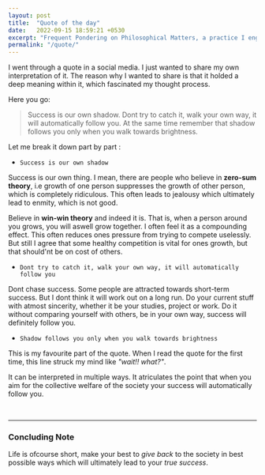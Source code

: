 ```yaml
---
layout: post
title:  "Quote of the day"
date:   2022-09-15 18:59:21 +0530
excerpt: "Frequent Pondering on Philosophical Matters, a practice I engage in regularly, yet seldom make note of the insights."
permalink: "/quote/"
---
```


I went through a quote in a social media. I just wanted to share my own interpretation of it. The reason why I wanted to share is that it holded a deep meaning within it, which fascinated my thought process. 

Here you go:

> Success is our own shadow. Dont try to catch it, walk your own way, it will automatically follow you. At the same time remember that shadow follows you only when you walk towards brightness.

Let me break it down part by part : 

* ```Success is our own shadow```

Success is our own thing. I mean, there are people who believe in **zero-sum theory**, i.e growth of one person suppresses the growth of other person, which is completely ridiculous. This often leads to jealousy which ultimately lead to enmity, which is not good. 

Believe in **win-win theory** and indeed it is. That is, when a person around you grows, you will aswell grow together. I often feel it as a compounding effect. This often reduces ones pressure from trying to compete uselessly. But still I agree that some healthy competition is vital for ones growth, but that should'nt be on cost of others. 

* ```Dont try to catch it, walk your own way, it will automatically follow you```

Dont chase success. Some people are attracted towards short-term success. But I dont think it will work out on a long run. Do your current stuff with atmost sincerity, whether it be your studies, project or work. Do it without comparing yourself with others, be in your own way, success will definitely follow you. 

* ```Shadow follows you only when you walk towards brightness ```

This is my favourite part of the quote. When I read the quote for the first time, this line struck my mind like _"wait!! what?"_.
 
It can be interpreted in multiple ways. It atriculates the point that when you aim for the collective welfare of the society your success will automatically follow you. 

<br>

---
### Concluding Note

Life is ofcourse short, make your best to _give back_ to the society in best possible ways which will ultimately lead to your *true success*.
